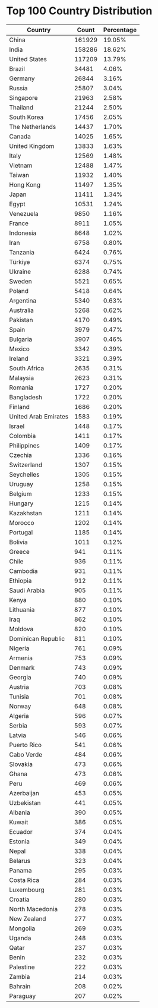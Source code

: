 # Top 100 Country Distribution
| Country | Count | Percentage |
|----|----|----|
| China | 161929 | 19.05% |
| India | 158286 | 18.62% |
| United States | 117209 | 13.79% |
| Brazil | 34481 | 4.06% |
| Germany | 26844 | 3.16% |
| Russia | 25807 | 3.04% |
| Singapore | 21963 | 2.58% |
| Thailand | 21244 | 2.50% |
| South Korea | 17456 | 2.05% |
| The Netherlands | 14437 | 1.70% |
| Canada | 14025 | 1.65% |
| United Kingdom | 13833 | 1.63% |
| Italy | 12569 | 1.48% |
| Vietnam | 12488 | 1.47% |
| Taiwan | 11932 | 1.40% |
| Hong Kong | 11497 | 1.35% |
| Japan | 11411 | 1.34% |
| Egypt | 10531 | 1.24% |
| Venezuela | 9850 | 1.16% |
| France | 8911 | 1.05% |
| Indonesia | 8648 | 1.02% |
| Iran | 6758 | 0.80% |
| Tanzania | 6424 | 0.76% |
| Türkiye | 6374 | 0.75% |
| Ukraine | 6288 | 0.74% |
| Sweden | 5521 | 0.65% |
| Poland | 5418 | 0.64% |
| Argentina | 5340 | 0.63% |
| Australia | 5268 | 0.62% |
| Pakistan | 4170 | 0.49% |
| Spain | 3979 | 0.47% |
| Bulgaria | 3907 | 0.46% |
| Mexico | 3342 | 0.39% |
| Ireland | 3321 | 0.39% |
| South Africa | 2635 | 0.31% |
| Malaysia | 2623 | 0.31% |
| Romania | 1727 | 0.20% |
| Bangladesh | 1722 | 0.20% |
| Finland | 1686 | 0.20% |
| United Arab Emirates | 1583 | 0.19% |
| Israel | 1448 | 0.17% |
| Colombia | 1411 | 0.17% |
| Philippines | 1409 | 0.17% |
| Czechia | 1336 | 0.16% |
| Switzerland | 1307 | 0.15% |
| Seychelles | 1305 | 0.15% |
| Uruguay | 1258 | 0.15% |
| Belgium | 1233 | 0.15% |
| Hungary | 1215 | 0.14% |
| Kazakhstan | 1211 | 0.14% |
| Morocco | 1202 | 0.14% |
| Portugal | 1185 | 0.14% |
| Bolivia | 1011 | 0.12% |
| Greece | 941 | 0.11% |
| Chile | 936 | 0.11% |
| Cambodia | 931 | 0.11% |
| Ethiopia | 912 | 0.11% |
| Saudi Arabia | 905 | 0.11% |
| Kenya | 880 | 0.10% |
| Lithuania | 877 | 0.10% |
| Iraq | 862 | 0.10% |
| Moldova | 820 | 0.10% |
| Dominican Republic | 811 | 0.10% |
| Nigeria | 761 | 0.09% |
| Armenia | 753 | 0.09% |
| Denmark | 743 | 0.09% |
| Georgia | 740 | 0.09% |
| Austria | 703 | 0.08% |
| Tunisia | 701 | 0.08% |
| Norway | 648 | 0.08% |
| Algeria | 596 | 0.07% |
| Serbia | 593 | 0.07% |
| Latvia | 546 | 0.06% |
| Puerto Rico | 541 | 0.06% |
| Cabo Verde | 484 | 0.06% |
| Slovakia | 473 | 0.06% |
| Ghana | 473 | 0.06% |
| Peru | 469 | 0.06% |
| Azerbaijan | 453 | 0.05% |
| Uzbekistan | 441 | 0.05% |
| Albania | 390 | 0.05% |
| Kuwait | 386 | 0.05% |
| Ecuador | 374 | 0.04% |
| Estonia | 349 | 0.04% |
| Nepal | 338 | 0.04% |
| Belarus | 323 | 0.04% |
| Panama | 295 | 0.03% |
| Costa Rica | 284 | 0.03% |
| Luxembourg | 281 | 0.03% |
| Croatia | 280 | 0.03% |
| North Macedonia | 278 | 0.03% |
| New Zealand | 277 | 0.03% |
| Mongolia | 269 | 0.03% |
| Uganda | 248 | 0.03% |
| Qatar | 237 | 0.03% |
| Benin | 232 | 0.03% |
| Palestine | 222 | 0.03% |
| Zambia | 214 | 0.03% |
| Bahrain | 208 | 0.02% |
| Paraguay | 207 | 0.02% |

